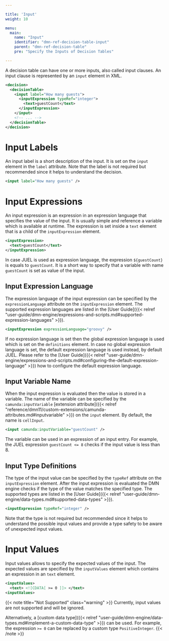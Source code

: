 ```yaml
---

title: 'Input'
weight: 10

menu:
  main:
    name: "Input"
    identifier: "dmn-ref-decision-table-input"
    parent: "dmn-ref-decision-table"
    pre: "Specify the Inputs of Decision Tables"

---
```


A decision table can have one or more inputs, also called input clauses. An input clause is represented by an `input` element in XML.

```xml
<decision>
  <decisionTable>
    <input label="How many guests">
      <inputExpression typeRef="integer">
        <text>guestCount</text>
      </inputExpression>
    </input>
    <!-- ... -->
  </decisionTable>
</decision>
```

# Input Labels

An input label is a short description of the input. It is set on the `input` element in the `label` attribute. Note that the label is not required but recommended since it helps to understand the decision.

```xml
<input label="How many guests" />
```

# Input Expressions

An input expression is an expression in an expression language that specifies the value of the input. It is usually simple and reference a variable which is available at runtime. The expression is set inside a `text` element that is a child of the `inputExpression` element.

```xml
<inputExpression>
  <text>guestCount</text>
</inputExpression>
```

In case JUEL is used as expression language, the expression `${guestCount}` is equals to `guestCount`. It is a short way to specify that a variable with name `guestCount` is set as value of the input.

## Input Expression Language

The expression language of the input expression can be specified by the `expressionLanguage` attribute on the `inputExpression` element. The supported expression languages are listed in the [User Guide]({{< relref "user-guide/dmn-engine/expressions-and-scripts.md#supported-expression-languages" >}}).

```xml
<inputExpression expressionLanguage="groovy" />
```

If no expression language is set then the global expression language is used which is set on the `definitions` element. In case no global expression language is set, the default expression language is used instead, by default JUEL. Please refer to the [User Guide]({{< relref "user-guide/dmn-engine/expressions-and-scripts.md#configuring-the-default-expression-language" >}}) how to configure the default expression language.

## Input Variable Name

When the input expression is evaluated then the value is stored in a variable. The name of the variable can be specified by the `camunda:inputVariable` [extension attribute]({{< relref "reference/dmn11/custom-extensions/camunda-attributes.md#inputvariable" >}}) on the `input` element. By default, the name is `cellInput`.

```xml
<input camunda:inputVariable="guestCount" />
```

The variable can be used in an expression of an input entry. For example, the JUEL expression `guestCount <= 8` checks if the input value is less than 8.

## Input Type Definitions

The type of the input value can be specified by the `typeRef` attribute on the `inputExpression` element. After the input expression is evaluated the DMN engine checks if the type of the value matches the specified type. The supported types are listed in the [User Guide]({{< relref "user-guide/dmn-engine/data-types.md#supported-data-types" >}}).

```xml
<inputExpression typeRef="integer" />
```

Note that the type is not required but recommended since it helps to understand the possible input values and provide a type safety to be aware of unexpected input values.

# Input Values

Input values allows to specify the expected values of the input. The expected values are specified by the `inputValues` element which contains an expression in an `text` element.

```xml
<inputValues>
  <text> <![CDATA[ >= 0 ]]> </text>
<inputValues>
```

{{< note title="Not Supported" class="warning" >}}
Currently, input values are not supported and will be ignored.

Alternatively, a [custom data type]({{< relref "user-guide/dmn-engine/data-types.md#implement-a-custom-data-type" >}}) can be used. For example, the expression `>= 0` can be replaced by a custom type `PositiveInteger`.
{{< /note >}}
